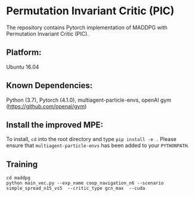 # Permutation Invariant Critic (PIC) #

The repository contains Pytorch implementation of MADDPG with Permutation Invariant Critic (PIC).

## Platform: 
Ubuntu 16.04 

## Known Dependencies: 
Python (3.7), Pytorch (4.1.0), multiagent-particle-envs, openAI gym (https://github.com/openai/gym)

## Install the improved MPE:
To install, `cd` into the root directory and type `pip install -e .`
Please ensure that `multiagent-particle-envs` has been added to your `PYTHONPATH`.

## Training 
    cd maddpg
	python main_vec.py --exp_name coop_navigation_n6 --scenario simple_spread_n15_vs5  --critic_type gcn_max  --cuda 
    




